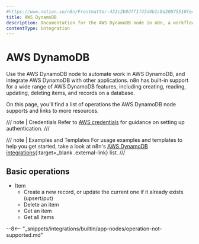 ```yaml
---
#https://www.notion.so/n8n/Frontmatter-432c2b8dff1f43d4b1c8d20075510fe4
title: AWS DynamoDB
description: Documentation for the AWS DynamoDB node in n8n, a workflow automation platform. Includes details of operations and configuration, and links to examples and credentials information.
contentType: integration
---
```


# AWS DynamoDB

Use the AWS DynamoDB node to automate work in AWS DynamoDB, and integrate AWS DynamoDB with other applications. n8n has built-in support for a wide range of AWS DynamoDB features, including creating, reading, updating, deleting items, and records on a database.

On this page, you'll find a list of operations the AWS DynamoDB node supports and links to more resources.

/// note | Credentials
Refer to [AWS credentials](/integrations/builtin/credentials/aws/) for guidance on setting up authentication. 
///

/// note | Examples and Templates
For usage examples and templates to help you get started, take a look at n8n's [AWS DynamoDB integrations](https://n8n.io/integrations/aws-dynamodb/){:target=_blank .external-link} list.
///



## Basic operations

* Item
  * Create a new record, or update the current one if it already exists (upsert/put)
  * Delete an item
  * Get an item
  * Get all items

--8<-- "_snippets/integrations/builtin/app-nodes/operation-not-supported.md"

